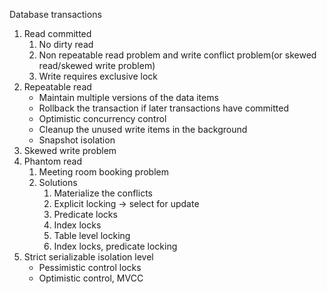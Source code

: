 Database transactions
1. Read committed 
   1. No dirty read
   2. Non repeatable read problem and write conflict problem(or skewed read/skewed write problem)
   3. Write requires exclusive lock
2. Repeatable read
   - Maintain multiple versions of the data items
   - Rollback the transaction if later transactions have committed
   - Optimistic concurrency control
   - Cleanup the unused write items in the background
   - Snapshot isolation
3. Skewed write problem
4. Phantom read
   1. Meeting room booking problem 
   2. Solutions
      1. Materialize the conflicts
      2. Explicit locking → select for update
      3. Predicate locks
      4. Index locks
      5. Table level locking
      6. Index locks, predicate locking
5. Strict serializable isolation level
   - Pessimistic control locks
   - Optimistic control, MVCC
